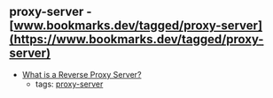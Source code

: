 proxy-server - [www.bookmarks.dev/tagged/proxy-server](https://www.bookmarks.dev/tagged/proxy-server)
---
* [What is a Reverse Proxy Server?](https://www.nginx.com/resources/glossary/reverse-proxy-server/)
    * tags: [proxy-server](../tagged/proxy-server.md)
